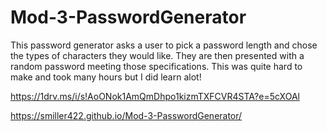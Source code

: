 # Mod-3-PasswordGenerator
This password generator asks a user to pick a password length and chose the types of characters they would like. They are then presented with a random password meeting those specifications.   This was quite hard to make and took many hours but I did learn alot! 

https://1drv.ms/i/s!AoONok1AmQmDhpo1kizmTXFCVR4STA?e=5cXOAl

 https://smiller422.github.io/Mod-3-PasswordGenerator/
